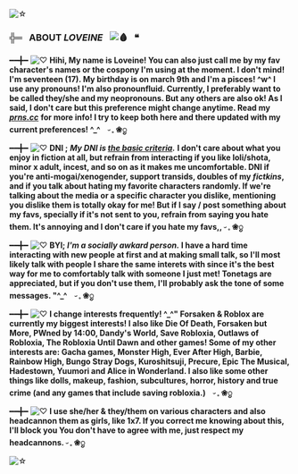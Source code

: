 ![☆](https://files.catbox.moe/nrfu2h.png)
###  ╬═⠀ABOUT *LOVEINE*⠀![🩸](https://files.catbox.moe/qupc0s.gif)⠀❝

━━╋━ ![♡](https://files.catbox.moe/9mermf.gif) **Hihi, My name is Loveine! You can also just call me by my fav character's names or the cospony I'm using at the moment. I don't mind! I'm seventeen (17). My birthday is on march 9th and I'm a pisces! ^w^ I use any pronouns! I'm also pronounfluid. Currently, I preferably want to be called they/she and my neopronouns. But any others are also ok! As I said, I don't care but this preference might change anytime. Read my** ***[prns.cc](https://pronouns.cc/@LYSVEINE)*** **for more info! I try to keep both here and there updated with my current preferences! ^_^ㅤ𝆤 𓈒 ❀ᮬ**

━━╋━ ![♡](https://files.catbox.moe/wu05ak.gif) **DNI ;** ***My DNI is [the basic criteria](https://dni-criteria.carrd.co/).*** **I don't care about what you enjoy in fiction at all, but refrain from interacting if you like loli/shota, minor x adult, incest, and so on as it makes me uncomfortable. DNI if you're anti-mogai/xenogender, support transids, doubles of my *fictkins*, and if you talk about hating my favorite characters randomly. If we're talking about the media or a specific character you dislike, mentioning you dislike them is totally okay for me! But if I say / post something about my favs, specially if it's not sent to you, refrain from saying you hate them. It's annoying and I don't care if you hate my favs,, 𝆤 𓈒 ❀ᮬ**

━━╋━ ![♡](https://files.catbox.moe/9mermf.gif) **BYI; *I'm a socially awkard person.* I have a hard time interacting with new people at first and at making small talk, so I'll most likely talk with people I share the same interets with since it's the best way for me to comfortably talk with someone I just met! Tonetags are appreciated, but if you don't use them, I'll probably ask the tone of some messages. "^_^ㅤ𝆤 𓈒 ❀ᮬ**

━━╋━ ![♡](https://files.catbox.moe/wu05ak.gif) **I change interests frequently! ^_^" Forsaken & Roblox are currently my biggest interests! I also like Die Of Death, Forsaken but More, PWned by 14:00, Dandy's World, Save Robloxia, Outlaws of Robloxia, The Robloxia Until Dawn and other games! Some of my other interests are: Gacha games, Monster High, Ever After High, Barbie, Rainbow High, Bungo Stray Dogs, Kuroshitsuji, Precure, Epic The Musical, Hadestown, Yuumori and Alice in Wonderland. I also like some other things like dolls, makeup, fashion, subcultures, horror, history and true crime (and any games that include saving robloxia.)ㅤ𝆤 𓈒 ❀ᮬ**

━━╋━ ![♡](https://files.catbox.moe/9mermf.gif) **I use she/her & they/them on various characters and also headcannon them as girls, like 1x7. If you correct me knowing about this, I'll block you You don't have to agree with me, just respect my headcannons. 𝆤 𓈒 ❀ᮬ**

![☆](https://files.catbox.moe/https://files.catbox.moe/34gbuv.png.png)
